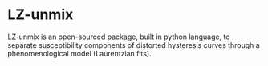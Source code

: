 # LZ-unmix
LZ-unmix is an open-sourced package, built in python language, to separate susceptibility components of distorted hysteresis curves through a phenomenological model (Laurentzian fits).
